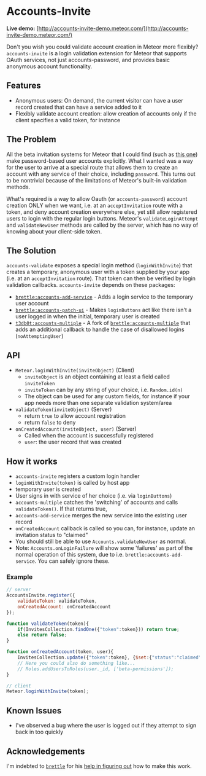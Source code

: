 # Accounts-Invite

**Live demo:** [http://accounts-invite-demo.meteor.com/](http://accounts-invite-demo.meteor.com/)

Don't you wish you could validate account creation in Meteor more flexibly? `accounts-invite` is a login validation extension for Meteor that supports OAuth services, not just accounts-password, and provides basic anonymous account functionality.

## Features
- Anonymous users: On demand, the current visitor can have a user record created that can have a service added to it
- Flexibly validate account creation: allow creation of accounts only if the client specifies a valid token, for instance

## The Problem
All the beta invitation systems for Meteor that I could find (such as [this one](https://themeteorchef.com/recipes/adding-a-beta-invitation-system-to-your-meteor-application/)) make password-based user accounts explicitly.  What I wanted was a way for the user to arrive at a special route that allows them to create an account with any service of their choice, including `password`.  This turns out to be nontrivial because of the limitations of Meteor's built-in validation methods.

What's required is a way to allow Oauth (or `accounts-password`) account creation ONLY when we want, i.e. at an `acceptInvitation` route with a token, and deny account creation everywhere else, yet still allow registered users to login with the regular login buttons.  Meteor's `validateLoginAttempt` and `validateNewUser` methods are called by the server, which has no way of knowing about your client-side token.

## The Solution

`accounts-validate` exposes a special login method (`loginWithInvite`) that creates a temporary, anonymous user with a token supplied by your app (i.e. at an `acceptInvitation` route). That token can then be verified by login validation callbacks.  `accounts-invite` depends on these packages:

- [`brettle:accounts-add-service`](https://github.com/brettle/meteor-accounts-add-service/) - Adds a login service to the temporary user account
- [`brettle:accounts-patch-ui`](https://github.com/brettle/meteor-accounts-patch-ui/) - Makes `loginButtons` act like there isn't a user logged in when the initial, temporary user is created
- [`t3db0t:accounts-multiple`](https://github.com/t3db0t/meteor-accounts-multiple) - A fork of [`brettle:accounts-multiple`]() that adds an additional callback to handle the case of disallowed logins (`noAttemptingUser`)

## API

- `Meteor.loginWithInvite(inviteObject)` (Client)
    - `inviteObject` is an object containing at least a field called `inviteToken`
	- `inviteToken` can by any string of your choice, i.e. `Random.id(n)`
	- The object can be used for any custom fields, for instance if your app needs more than one separate validation system/area
- `validateToken(inviteObject)` (Server)
	- return `true` to allow account registration
	- return `false` to deny
- `onCreatedAccount(inviteObject, user)` (Server)
	- Called when the account is successfully registered
	- `user`: the user record that was created

## How it works

- `accounts-invite` registers a custom login handler
- `loginWithInvite(token)` is called by host app
- temporary user is created
- User signs in with service of her choice (i.e. via `loginButtons`)
- `accounts-multiple` catches the 'switching' of accounts and calls `validateToken()`. If that returns true,
- `accounts-add-service` merges the new service into the existing user record
- `onCreatedAccount` callback is called so you can, for instance, update an invitation status to "claimed"
- You should still be able to use `Accounts.validateNewUser` as normal.
- Note: `Accounts.onLoginFailure` will show some 'failures' as part of the normal operation of this system, due to i.e. `brettle:accounts-add-service`. You can safely ignore these.

### Example

```js
// server
AccountsInvite.register({
	validateToken: validateToken,
	onCreatedAccount: onCreatedAccount
});

function validateToken(token){
	if(InvitesCollection.findOne({"token":token})) return true;
	else return false;
}

function onCreatedAccount(token, user){
	InvitesCollection.update({"token":token}, {$set:{"status":"claimed"}});
	// Here you could also do something like...
	// Roles.addUsersToRoles(user._id, ['beta-permissions']);
}

// client
Meteor.loginWithInvite(token);
```

## Known Issues
- I've observed a bug where the user is logged out if they attempt to sign back in too quickly

## Acknowledgements
I'm indebted to [`brettle`](https://github.com/brettle) for his [help in figuring out](https://github.com/brettle/meteor-accounts-deluxe/issues/4) how to make this work.